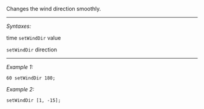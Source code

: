 Changes the wind direction smoothly.


---
*Syntaxes:*

time `setWindDir` value

`setWindDir` direction

---
*Example 1:*

```sqf
60 setWindDir 180;
```

*Example 2:*

```sqf
setWindDir [1, -15];
```